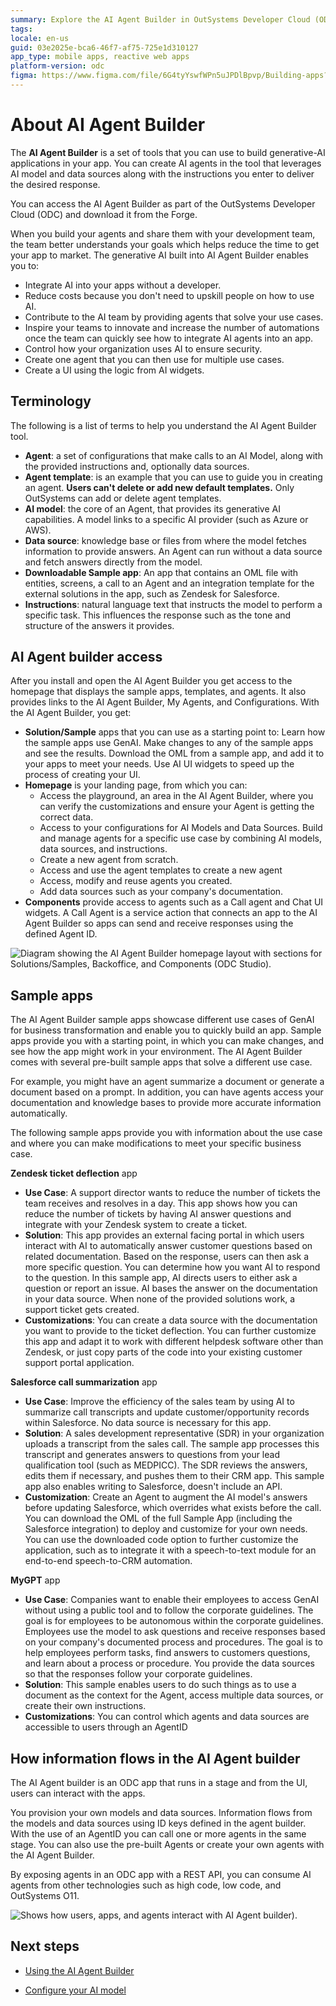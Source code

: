 ```yaml
---
summary: Explore the AI Agent Builder in OutSystems Developer Cloud (ODC) to build generative AI applications efficiently.
tags:
locale: en-us
guid: 03e2025e-bca6-46f7-af75-725e1d310127
app_type: mobile apps, reactive web apps
platform-version: odc
figma: https://www.figma.com/file/6G4tyYswfWPn5uJPDlBpvp/Building-apps?type=design&node-id=5075%3A162&mode=design&t=L8AQ4Cz4ktXvgIdw-1
---
```

# About AI Agent Builder

The **AI Agent Builder** is a set of tools that you can use to build generative-AI applications in your app. You can create AI agents in the tool that leverages AI model and data sources along with the instructions you enter to deliver the desired response. 

You can access the AI Agent Builder as part of the OutSystems Developer Cloud (ODC) and download it from the Forge.  

When you build your agents and share them with your development team, the team better understands your goals which helps reduce the time to get your app to market. The generative AI built into AI Agent Builder enables you to:

* Integrate AI into your apps without a developer.
* Reduce costs because you don't need to upskill people on how to use AI.
* Contribute to the AI team by providing agents that solve your use cases.
* Inspire your teams to innovate and increase the number of automations once the team can quickly see how to integrate AI agents into an app.
* Control how your organization uses AI to ensure security.
* Create one agent that you can then use for multiple use cases.
* Create a UI using the logic from AI widgets.

## Terminology

The following is a list of terms to help you understand the AI Agent Builder tool.

* **Agent**: a set of configurations that make calls to an AI Model, along with the provided instructions and, optionally data sources.
* **Agent template**: is an example that you can use to guide you in creating an agent. **Users can't delete or add new default templates.** Only OutSystems can add or delete agent templates.
* **AI model**: the core of an Agent, that provides its generative AI capabilities. A model links to a specific AI provider (such as Azure or AWS).
* **Data source**: knowledge base or files from where the model fetches information to provide answers. An Agent can run without a data source and fetch answers directly from the model.
* **Downloadable Sample app**: An app that contains an OML file with entities, screens, a call to an Agent and an integration template for the external solutions in the app, such as Zendesk for Salesforce.
* **Instructions**: natural language text that instructs the model to perform a specific task. This influences the response such as the tone and structure of the answers it provides.

## AI Agent builder access

After you install and open the AI Agent Builder you get access to the homepage that displays the sample apps, templates, and agents. It also provides links to the AI Agent Builder, My Agents, and Configurations. With the AI Agent Builder, you get:

* **Solution/Sample** apps that you can use as a starting point to:
Learn how the sample apps use GenAI.
Make changes to any of the sample apps and see the results.
Download the OML from a sample app, and add it to your apps  to meet your needs.
Use AI UI widgets to speed up the process of creating your UI.  
* **Homepage** is your landing page,  from which you can:
    * Access the playground, an area in the AI Agent Builder, where you can verify the customizations and ensure your Agent is getting the correct data.
    * Access to your configurations for AI Models and Data Sources.
Build and manage agents for a specific use case by combining AI models, data sources, and instructions.
    * Create a new agent from scratch.
    * Access and use the agent templates to create a new agent
    * Access, modify and reuse agents you created.
    * Add data sources such as your company's documentation.
* **Components** provide access to agents such as a Call agent and Chat UI widgets. A Call Agent is a service action that connects an app to the AI Agent Builder so apps can send and receive responses using the defined Agent ID.

![Diagram showing the AI Agent Builder homepage layout with sections for Solutions/Samples, Backoffice, and Components (ODC Studio).](images/ai-suite-of-tools-diag.png "AI Agent Builder interface and tool Overview")

## Sample apps

The AI Agent Builder sample apps showcase different use cases of GenAI for business transformation and enable you to quickly build an app. Sample apps provide you with a starting point, in which you can make changes, and see how the app might work in your environment. The AI Agent Builder comes with several pre-built sample apps that solve a different use case.

For example, you might have an agent summarize a document or generate a document based on a prompt. In addition, you can have agents access your documentation and knowledge bases to provide more accurate information automatically.

The following sample apps provide you with information about the use case and where you can make modifications to meet your specific business case.

**Zendesk ticket deflection** app

* **Use Case**:  A support director wants to reduce the number of tickets the team receives and resolves in a day. This app shows how you can reduce the number of tickets by having AI answer questions and integrate with your Zendesk system to create  a ticket.
* **Solution**:  This app provides an external facing portal in which users interact with AI to automatically answer customer questions based on related documentation. Based on the response, users can then ask a more specific question. You can determine how you want AI to respond to the question. In this sample app, AI directs users to either ask a question or report an issue. AI bases the answer on the documentation in your data source. When none of the provided solutions work, a support ticket gets created.
* **Customizations**: You can create a data source with the documentation you want to provide to the ticket deflection. You can further customize this app and adapt it to work with different helpdesk software other than Zendesk, or just copy parts of the code into your existing customer support portal application.

**Salesforce call summarization** app

* **Use Case**:  Improve the efficiency of the sales team by using AI to summarize call transcripts and update customer/opportunity records within Salesforce. No data source is necessary for this app.
* **Solution**: A sales development representative (SDR) in your organization uploads a transcript from the sales call. The sample app processes this transcript and generates answers to questions from your lead qualification tool (such as MEDPICC). The SDR reviews the answers, edits them if necessary, and pushes them to their CRM app. This sample app also enables writing to Salesforce, doesn't include an API.
* **Customization**: Create an Agent to augment the AI model's answers before updating Salesforce, which overrides what exists before the call. You can download the OML of the full Sample App (including the Salesforce integration) to deploy and customize for your own needs. You can use the downloaded code option to further customize the application, such as to integrate it with a speech-to-text module for an end-to-end speech-to-CRM automation.

**MyGPT** app

* **Use Case**:  Companies want to enable their employees to access GenAI without using a public tool and to follow the corporate guidelines. The goal is for employees to be autonomous within the corporate guidelines. Employees use the model to ask questions and receive responses based on your company's documented process and procedures. The goal is to help employees perform tasks, find answers to customers questions, and learn about a process or procedure. You provide the data sources so that the responses follow your corporate guidelines.
* **Solution**:  This sample enables users to do such things as to use a document as the context for the Agent, access multiple data sources, or create their own instructions.
* **Customizations**: You can control which agents and data sources are accessible to users through an AgentID

## How information flows in the AI Agent builder

The AI Agent builder is an ODC app that runs in a stage and from the UI, users can interact with the apps.

You provision your own models and data sources. Information flows from the models and data sources using ID keys defined in the agent builder. With the use of an AgentID you can call one or more agents in the same stage. You can also use the pre-built Agents or create your own agents with the AI Agent Builder.

By exposing agents in an ODC app with a REST API, you can consume AI agents from other technologies such as high code, low code, and OutSystems O11.

![Shows how users, apps, and agents interact with AI Agent builder).](images/ai-agent-builder-architecture-diag.png "AI Agent Builder architecture")

## Next steps

* [Using the AI Agent Builder](overall-process.md)

* [Configure your AI model](configure-model/intro.md)

